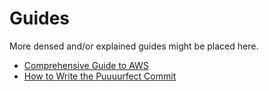 # Guides

More densed and/or explained guides might be placed here.

- [Comprehensive Guide to AWS](https://www.airpair.com/aws/posts/building-a-scalable-web-app-on-amazon-web-services-p1)
- [How to Write the Puuuurfect Commit](https://github.com/blog/1943-how-to-write-the-perfect-pull-request)